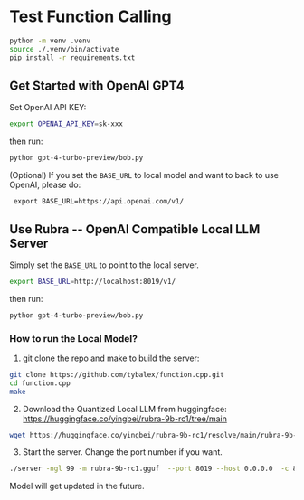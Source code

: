 # Test Function Calling

```bash
python -m venv .venv
source ./.venv/bin/activate
pip install -r requirements.txt
```



## Get Started with OpenAI GPT4
Set OpenAI API KEY:
```bash
export OPENAI_API_KEY=sk-xxx
```

then run:
```bash
python gpt-4-turbo-preview/bob.py
```

(Optional) If you set the `BASE_URL` to local model and want to back to use OpenAI, please do:
```
 export BASE_URL=https://api.openai.com/v1/
```

## Use Rubra -- OpenAI Compatible Local LLM Server
Simply set the `BASE_URL` to point to the local server.
```bash
export BASE_URL=http://localhost:8019/v1/
```

then run:
```bash
python gpt-4-turbo-preview/bob.py
```

### How to run the Local Model?
1. git clone the repo and make to build the server:
```bash
git clone https://github.com/tybalex/function.cpp.git
cd function.cpp 
make
```

2. Download the Quantized Local LLM from huggingface: https://huggingface.co/yingbei/rubra-9b-rc1/tree/main
```bash
wget https://huggingface.co/yingbei/rubra-9b-rc1/resolve/main/rubra-9b-rc1.gguf
```

3. Start the server. Change the port number if you want.
```bash
./server -ngl 99 -m rubra-9b-rc1.gguf  --port 8019 --host 0.0.0.0  -c 8192 --chat-template llama2
```

Model will get updated in the future.

